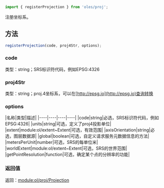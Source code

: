 ``` javascript
import { registerProjection } from 'oles/proj';
```

注册坐标系。

## 方法

```javascript
registerProjection(code, proj4Str, options);
```

### code

类型：string；SRS标识符代码，例如EPSG:4326

### proj4Str

类型：string；proj.4坐标系，可以在[http://epsg.io](http://epsg.io)查询转换

### options

|名称|类型|描述|
|----|----|----|----|
|code|string|必选，SRS标识符代码，例如EPSG:4326|
|units|string|可选，定义了proj4投影单位|
|extent|module:ol/extent~Extent|可选，有效范围|
|axisOrientation|string|必选，图层数据源|
|global|boolean|可选，自定义请求服务元数据信息的方法|
|metersPerUnit|number|可选，SRS的每单位米|
|worldExtent|module:ol/extent~Extent|可选，SRS的世界范围|
|getPointResolution|function|可选，确定某个点的分辨率的功能|

### 返回值

返回：[module:ol/proj/Projection](https://openlayers.org/en/latest/apidoc/module-ol_proj_Projection-Projection.html)
